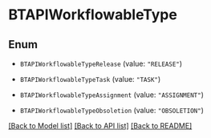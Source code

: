 # BTAPIWorkflowableType

## Enum


* `BTAPIWorkflowableTypeRelease` (value: `"RELEASE"`)

* `BTAPIWorkflowableTypeTask` (value: `"TASK"`)

* `BTAPIWorkflowableTypeAssignment` (value: `"ASSIGNMENT"`)

* `BTAPIWorkflowableTypeObsoletion` (value: `"OBSOLETION"`)


[[Back to Model list]](../README.md#documentation-for-models) [[Back to API list]](../README.md#documentation-for-api-endpoints) [[Back to README]](../README.md)


